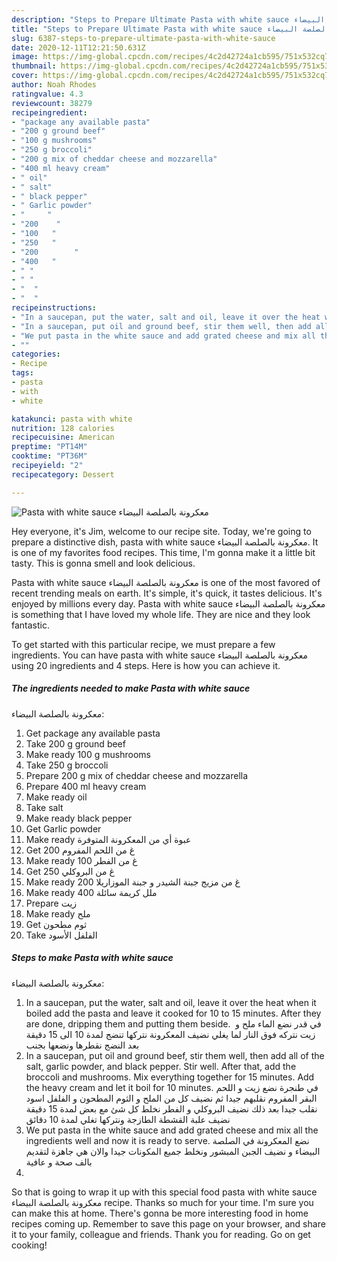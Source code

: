 ```yaml
---
description: "Steps to Prepare Ultimate Pasta with white sauce معكرونة بالصلصة البيضاء"
title: "Steps to Prepare Ultimate Pasta with white sauce معكرونة بالصلصة البيضاء"
slug: 6387-steps-to-prepare-ultimate-pasta-with-white-sauce
date: 2020-12-11T12:21:50.631Z
image: https://img-global.cpcdn.com/recipes/4c2d42724a1cb595/751x532cq70/pasta-with-white-sauce-معكرونة-بالصلصة-البيضاء-recipe-main-photo.jpg
thumbnail: https://img-global.cpcdn.com/recipes/4c2d42724a1cb595/751x532cq70/pasta-with-white-sauce-معكرونة-بالصلصة-البيضاء-recipe-main-photo.jpg
cover: https://img-global.cpcdn.com/recipes/4c2d42724a1cb595/751x532cq70/pasta-with-white-sauce-معكرونة-بالصلصة-البيضاء-recipe-main-photo.jpg
author: Noah Rhodes
ratingvalue: 4.3
reviewcount: 38279
recipeingredient:
- "package any available pasta"
- "200 g ground beef"
- "100 g mushrooms"
- "250 g broccoli"
- "200 g mix of cheddar cheese and mozzarella"
- "400 ml heavy cream"
- " oil"
- " salt"
- " black pepper"
- " Garlic powder"
- "     "
- "200    "
- "100   "
- "250   "
- "200        "
- "400   "
- " "
- " "
- "  "
- "  "
recipeinstructions:
- "In a saucepan, put the water, salt and oil, leave it over the heat when it boiled add the pasta and leave it cooked for 10 to 15 minutes. After they are done, dripping them and putting them beside. ‎ في قدر نضع الماء ملح و زيت نتركه فوق النار لما يغلي نضيف المعكرونة نتركها تنضج لمدة 10 الى 15 دقيقة بعد النضج نقطرها ونضعها بجنب"
- "In a saucepan, put oil and ground beef, stir them well, then add all of the salt, garlic powder, and black pepper. Stir well. After that, add the broccoli and mushrooms. Mix everything together for 15 minutes. Add the heavy cream and let it boil for 10 minutes. في طنجرة نضع زيت و اللحم البقر المفروم نقلبهم جيدا ثم نضيف كل من الملح و الثوم المطحون و الفلفل اسود نقلب جيدا بعد ذلك نضيف البروكلي و الفطر نخلط كل شئ مع بعض لمدة 15 دقيقة نضيف علبة القشطة الطازجة ونتركها تغلي لمدة 10 دقائق"
- "We put pasta in the white sauce and add grated cheese and mix all the ingredients well and now it is ready to serve. نضع المعكرونة في الصلصة البيضاء و نضيف الجبن المبشور ونخلط جميع المكونات جيدا والان هي جاهزة لتقديم بالف صحة و عافية"
- ""
categories:
- Recipe
tags:
- pasta
- with
- white

katakunci: pasta with white 
nutrition: 128 calories
recipecuisine: American
preptime: "PT14M"
cooktime: "PT36M"
recipeyield: "2"
recipecategory: Dessert

---
```



![Pasta with white sauce
معكرونة بالصلصة البيضاء](https://img-global.cpcdn.com/recipes/4c2d42724a1cb595/751x532cq70/pasta-with-white-sauce-معكرونة-بالصلصة-البيضاء-recipe-main-photo.jpg)

Hey everyone, it's Jim, welcome to our recipe site. Today, we're going to prepare a distinctive dish, pasta with white sauce
معكرونة بالصلصة البيضاء. It is one of my favorites food recipes. This time, I'm gonna make it a little bit tasty. This is gonna smell and look delicious.



Pasta with white sauce
معكرونة بالصلصة البيضاء is one of the most favored of recent trending meals on earth. It's simple, it's quick, it tastes delicious. It's enjoyed by millions every day. Pasta with white sauce
معكرونة بالصلصة البيضاء is something that I have loved my whole life. They are nice and they look fantastic.


To get started with this particular recipe, we must prepare a few ingredients. You can have pasta with white sauce
معكرونة بالصلصة البيضاء using 20 ingredients and 4 steps. Here is how you can achieve it.

<!--inarticleads1-->

##### The ingredients needed to make Pasta with white sauce
معكرونة بالصلصة البيضاء:

1. Get package any available pasta
1. Take 200 g ground beef
1. Make ready 100 g mushrooms
1. Take 250 g broccoli
1. Prepare 200 g mix of cheddar cheese and mozzarella
1. Prepare 400 ml heavy cream
1. Make ready  oil
1. Take  salt
1. Make ready  black pepper
1. Get  Garlic powder
1. Make ready  عبوة أي من المعكرونة المتوفرة
1. Get 200 غ من اللحم المفروم
1. Make ready 100 غ من الفطر
1. Get 250 غ من البروكلي
1. Make ready 200 غ من مزيج جبنة الشيدر و جبنة الموزاريلا
1. Make ready 400 ملل كريمة سائلة
1. Prepare  زيت
1. Make ready  ملح
1. Get  ثوم مطحون
1. Take  الفلفل الأسود




<!--inarticleads2-->

##### Steps to make Pasta with white sauce
معكرونة بالصلصة البيضاء:

1. In a saucepan, put the water, salt and oil, leave it over the heat when it boiled add the pasta and leave it cooked for 10 to 15 minutes. After they are done, dripping them and putting them beside. ‎ في قدر نضع الماء ملح و زيت نتركه فوق النار لما يغلي نضيف المعكرونة نتركها تنضج لمدة 10 الى 15 دقيقة بعد النضج نقطرها ونضعها بجنب
1. In a saucepan, put oil and ground beef, stir them well, then add all of the salt, garlic powder, and black pepper. Stir well. After that, add the broccoli and mushrooms. Mix everything together for 15 minutes. Add the heavy cream and let it boil for 10 minutes. في طنجرة نضع زيت و اللحم البقر المفروم نقلبهم جيدا ثم نضيف كل من الملح و الثوم المطحون و الفلفل اسود نقلب جيدا بعد ذلك نضيف البروكلي و الفطر نخلط كل شئ مع بعض لمدة 15 دقيقة نضيف علبة القشطة الطازجة ونتركها تغلي لمدة 10 دقائق
1. We put pasta in the white sauce and add grated cheese and mix all the ingredients well and now it is ready to serve. نضع المعكرونة في الصلصة البيضاء و نضيف الجبن المبشور ونخلط جميع المكونات جيدا والان هي جاهزة لتقديم بالف صحة و عافية
1. 




So that is going to wrap it up with this special food pasta with white sauce
معكرونة بالصلصة البيضاء recipe. Thanks so much for your time. I'm sure you can make this at home. There's gonna be more interesting food in home recipes coming up. Remember to save this page on your browser, and share it to your family, colleague and friends. Thank you for reading. Go on get cooking!
